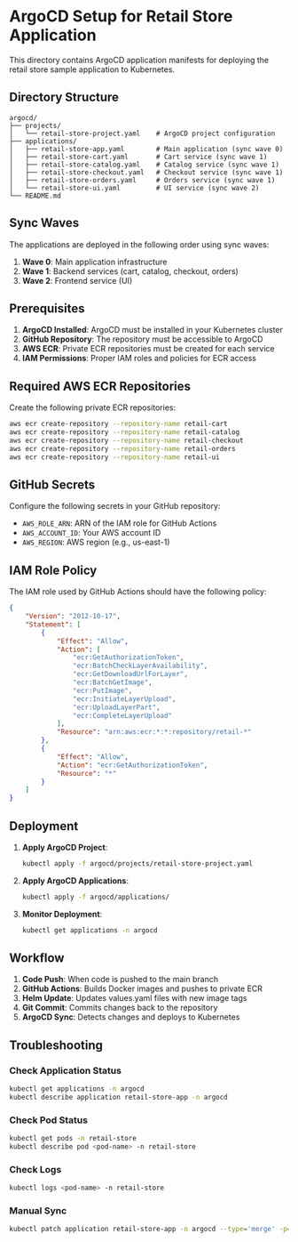 # ArgoCD Setup for Retail Store Application

This directory contains ArgoCD application manifests for deploying the retail store sample application to Kubernetes.

## Directory Structure

```
argocd/
├── projects/
│   └── retail-store-project.yaml    # ArgoCD project configuration
├── applications/
│   ├── retail-store-app.yaml        # Main application (sync wave 0)
│   ├── retail-store-cart.yaml       # Cart service (sync wave 1)
│   ├── retail-store-catalog.yaml    # Catalog service (sync wave 1)
│   ├── retail-store-checkout.yaml   # Checkout service (sync wave 1)
│   ├── retail-store-orders.yaml     # Orders service (sync wave 1)
│   └── retail-store-ui.yaml         # UI service (sync wave 2)
└── README.md
```

## Sync Waves

The applications are deployed in the following order using sync waves:

1. **Wave 0**: Main application infrastructure
2. **Wave 1**: Backend services (cart, catalog, checkout, orders)
3. **Wave 2**: Frontend service (UI)

## Prerequisites

1. **ArgoCD Installed**: ArgoCD must be installed in your Kubernetes cluster
2. **GitHub Repository**: The repository must be accessible to ArgoCD
3. **AWS ECR**: Private ECR repositories must be created for each service
4. **IAM Permissions**: Proper IAM roles and policies for ECR access

## Required AWS ECR Repositories

Create the following private ECR repositories:

```bash
aws ecr create-repository --repository-name retail-cart
aws ecr create-repository --repository-name retail-catalog
aws ecr create-repository --repository-name retail-checkout
aws ecr create-repository --repository-name retail-orders
aws ecr create-repository --repository-name retail-ui
```

## GitHub Secrets

Configure the following secrets in your GitHub repository:

- `AWS_ROLE_ARN`: ARN of the IAM role for GitHub Actions
- `AWS_ACCOUNT_ID`: Your AWS account ID
- `AWS_REGION`: AWS region (e.g., us-east-1)

## IAM Role Policy

The IAM role used by GitHub Actions should have the following policy:

```json
{
    "Version": "2012-10-17",
    "Statement": [
        {
            "Effect": "Allow",
            "Action": [
                "ecr:GetAuthorizationToken",
                "ecr:BatchCheckLayerAvailability",
                "ecr:GetDownloadUrlForLayer",
                "ecr:BatchGetImage",
                "ecr:PutImage",
                "ecr:InitiateLayerUpload",
                "ecr:UploadLayerPart",
                "ecr:CompleteLayerUpload"
            ],
            "Resource": "arn:aws:ecr:*:*:repository/retail-*"
        },
        {
            "Effect": "Allow",
            "Action": "ecr:GetAuthorizationToken",
            "Resource": "*"
        }
    ]
}
```

## Deployment

1. **Apply ArgoCD Project**:
   ```bash
   kubectl apply -f argocd/projects/retail-store-project.yaml
   ```

2. **Apply ArgoCD Applications**:
   ```bash
   kubectl apply -f argocd/applications/
   ```

3. **Monitor Deployment**:
   ```bash
   kubectl get applications -n argocd
   ```

## Workflow

1. **Code Push**: When code is pushed to the main branch
2. **GitHub Actions**: Builds Docker images and pushes to private ECR
3. **Helm Update**: Updates values.yaml files with new image tags
4. **Git Commit**: Commits changes back to the repository
5. **ArgoCD Sync**: Detects changes and deploys to Kubernetes

## Troubleshooting

### Check Application Status
```bash
kubectl get applications -n argocd
kubectl describe application retail-store-app -n argocd
```

### Check Pod Status
```bash
kubectl get pods -n retail-store
kubectl describe pod <pod-name> -n retail-store
```

### Check Logs
```bash
kubectl logs <pod-name> -n retail-store
```

### Manual Sync
```bash
kubectl patch application retail-store-app -n argocd --type='merge' -p='{"spec":{"syncPolicy":{"automated":{"prune":true,"selfHeal":true}}}}'
``` 